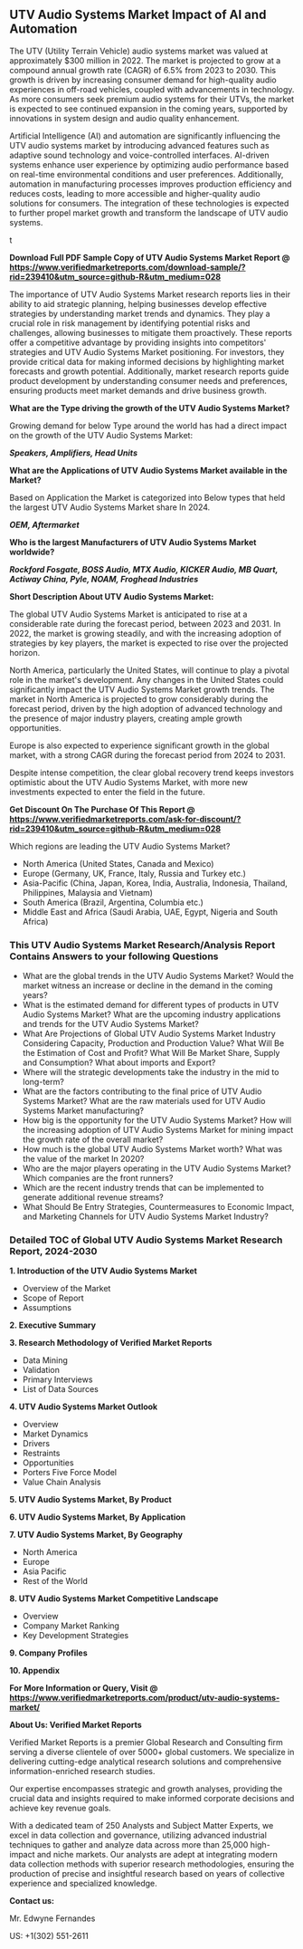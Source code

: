 <h2>UTV Audio Systems Market Impact of AI and Automation</h2><p>The UTV (Utility Terrain Vehicle) audio systems market was valued at approximately $300 million in 2022. The market is projected to grow at a compound annual growth rate (CAGR) of 6.5% from 2023 to 2030. This growth is driven by increasing consumer demand for high-quality audio experiences in off-road vehicles, coupled with advancements in technology. As more consumers seek premium audio systems for their UTVs, the market is expected to see continued expansion in the coming years, supported by innovations in system design and audio quality enhancement.</p><p>Artificial Intelligence (AI) and automation are significantly influencing the UTV audio systems market by introducing advanced features such as adaptive sound technology and voice-controlled interfaces. AI-driven systems enhance user experience by optimizing audio performance based on real-time environmental conditions and user preferences. Additionally, automation in manufacturing processes improves production efficiency and reduces costs, leading to more accessible and higher-quality audio solutions for consumers. The integration of these technologies is expected to further propel market growth and transform the landscape of UTV audio systems.</p>t</p><p id="" class=""><strong>Download Full PDF Sample Copy of UTV Audio Systems Market Report @ <a href="https://www.verifiedmarketreports.com/download-sample/?rid=239410&utm_source=github-R&utm_medium=028" target="_blank">https://www.verifiedmarketreports.com/download-sample/?rid=239410&utm_source=github-R&utm_medium=028</a></strong></p><p>The importance of&nbsp;UTV Audio Systems Market research reports lies in their ability to aid strategic planning, helping businesses develop effective strategies by understanding market trends and dynamics. They play a crucial role in risk management by identifying potential risks and challenges, allowing businesses to mitigate them proactively. These reports offer a competitive advantage by providing insights into competitors' strategies and UTV Audio Systems Market positioning. For investors, they provide critical data for making informed decisions by highlighting market forecasts and growth potential. Additionally, market research reports guide product development by understanding consumer needs and preferences, ensuring products meet market demands and drive business growth.</p><p><strong>What are the&nbsp;Type driving the growth of the UTV Audio Systems Market?</strong></p><p id="" class="">Growing demand for below Type around the world has had a direct impact on the growth of the UTV Audio Systems Market:</p><em><strong>Speakers, Amplifiers, Head Units</strong></em></p><strong>What are the&nbsp;Applications&nbsp;of UTV Audio Systems Market available in the Market?</strong></p><p id="" class="">Based on Application the Market is categorized into Below types that held the largest UTV Audio Systems Market share In 2024.</p><em><strong>OEM, Aftermarket</strong></em></p><strong>Who is the largest Manufacturers of UTV Audio Systems Market worldwide?</strong></p><p><em><strong>Rockford Fosgate, BOSS Audio, MTX Audio, KICKER Audio, MB Quart, Actiway China, Pyle, NOAM, Froghead Industries</strong></em></p><p id="" class=""><strong>Short Description About UTV Audio Systems Market:</strong></p><p>The global UTV Audio Systems Market is anticipated to rise at a considerable rate during the forecast period, between 2023 and 2031. In 2022, the market is growing steadily, and with the increasing adoption of strategies by key players, the market is expected to rise over the projected horizon.</p><p>North America, particularly the United States, will continue to play a pivotal role in the market's development. Any changes in the United States could significantly impact the UTV Audio Systems Market growth trends. The market in North America is projected to grow considerably during the forecast period, driven by the high adoption of advanced technology and the presence of major industry players, creating ample growth opportunities.</p><p>Europe is also expected to experience significant growth in the global market, with a strong CAGR during the forecast period from 2024 to 2031.</p><p>Despite intense competition, the clear global recovery trend keeps investors optimistic about the UTV Audio Systems Market, with more new investments expected to enter the field in the future.</p><p id="" class=""><strong>Get Discount On The Purchase Of This Report @ <a href="https://www.verifiedmarketreports.com/ask-for-discount/?rid=239410&utm_source=github-R&utm_medium=028" target="_blank">https://www.verifiedmarketreports.com/ask-for-discount/?rid=239410&utm_source=github-R&utm_medium=028</a></strong></p>Which regions are leading the UTV Audio Systems Market?</p><ul><li>North America (United States, Canada and Mexico)</li><li>Europe (Germany, UK, France, Italy, Russia and Turkey etc.)</li><li>Asia-Pacific (China, Japan, Korea, India, Australia, Indonesia, Thailand, Philippines, Malaysia and Vietnam)</li><li>South America (Brazil, Argentina, Columbia etc.)</li><li>Middle East and Africa (Saudi Arabia, UAE, Egypt, Nigeria and South Africa)</li></ul><h3 id="" class="">This UTV Audio Systems Market Research/Analysis Report Contains Answers to your following Questions</h3><ul><li>What are the global trends in the UTV Audio Systems Market? Would the market witness an increase or decline in the demand in the coming years?</li><li>What is the estimated demand for different types of products in UTV Audio Systems Market? What are the upcoming industry applications and trends for the UTV Audio Systems Market?</li><li>What Are Projections of Global UTV Audio Systems Market Industry Considering Capacity, Production and Production Value? What Will Be the Estimation of Cost and Profit? What Will Be Market Share, Supply and Consumption? What about imports and Export?</li><li>Where will the strategic developments take the industry in the mid to long-term?</li><li>What are the factors contributing to the final price of UTV Audio Systems Market? What are the raw materials used for UTV Audio Systems Market manufacturing?</li><li>How big is the opportunity for the UTV Audio Systems Market? How will the increasing adoption of UTV Audio Systems Market for mining impact the growth rate of the overall market?</li><li>How much is the global UTV Audio Systems Market worth? What was the value of the market In 2020?</li><li>Who are the major players operating in the UTV Audio Systems Market? Which companies are the front runners?</li><li>Which are the recent industry trends that can be implemented to generate additional revenue streams?</li><li>What Should Be Entry Strategies, Countermeasures to Economic Impact, and Marketing Channels for UTV Audio Systems Market Industry?</li></ul><h3 id="" class="">Detailed TOC of Global UTV Audio Systems Market Research Report, 2024-2030</h3><p id="" class=""><strong>1. Introduction of the UTV Audio Systems Market</strong></p><ul><li>Overview of the Market</li><li>Scope of Report</li><li>Assumptions</li></ul><p id="" class=""><strong>2. Executive Summary</strong></p><p id="" class=""><strong>3. Research Methodology of Verified Market Reports</strong></p><ul><li>Data Mining</li><li>Validation</li><li>Primary Interviews</li><li>List of Data Sources</li></ul><p id="" class=""><strong>4. UTV Audio Systems Market Outlook</strong></p><ul><li>Overview</li><li>Market Dynamics</li><li>Drivers</li><li>Restraints</li><li>Opportunities</li><li>Porters Five Force Model</li><li>Value Chain Analysis</li></ul><p id="" class=""><strong>5. UTV Audio Systems Market, By Product</strong></p><p id="" class=""><strong>6. UTV Audio Systems Market, By Application</strong></p><p id="" class=""><strong>7. UTV Audio Systems Market, By Geography</strong></p><ul><li>North America</li><li>Europe</li><li>Asia Pacific</li><li>Rest of the World</li></ul><p id="" class=""><strong>8. UTV Audio Systems Market Competitive Landscape</strong></p><ul><li>Overview</li><li>Company Market Ranking</li><li>Key Development Strategies</li></ul><p id="" class=""><strong>9. Company Profiles</strong></p><p id="" class=""><strong>10. Appendix</strong></p><p id="" class=""><strong>For More Information or Query, Visit @ <a href="https://www.verifiedmarketreports.com/product/utv-audio-systems-market/" target="_blank">https://www.verifiedmarketreports.com/product/utv-audio-systems-market/</a></strong></p><p id="" class=""><strong>About Us: Verified Market Reports</strong></p><p id="" class="">Verified Market Reports is a premier Global Research and Consulting firm serving a diverse clientele of over 5000+ global customers. We specialize in delivering cutting-edge analytical research solutions and comprehensive information-enriched research studies.</p><p id="" class="">Our expertise encompasses strategic and growth analyses, providing the crucial data and insights required to make informed corporate decisions and achieve key revenue goals.</p><p id="" class="">With a dedicated team of 250 Analysts and Subject Matter Experts, we excel in data collection and governance, utilizing advanced industrial techniques to gather and analyze data across more than 25,000 high-impact and niche markets. Our analysts are adept at integrating modern data collection methods with superior research methodologies, ensuring the production of precise and insightful research based on years of collective experience and specialized knowledge.</p><p id="" class=""><strong>Contact us:</strong></p><p id="" class="">Mr. Edwyne Fernandes</p><p id="" class="">US: +1(302) 551-2611</p>